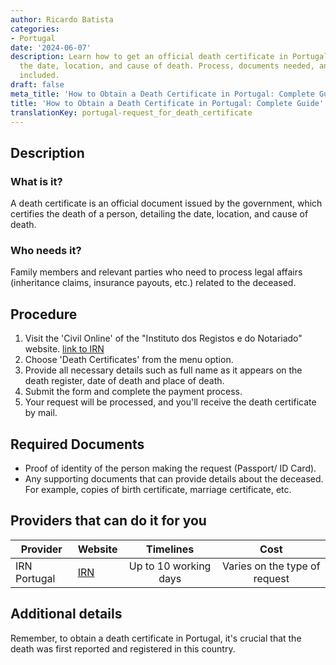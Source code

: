 ```yaml
---
author: Ricardo Batista
categories:
- Portugal
date: '2024-06-07'
description: Learn how to get an official death certificate in Portugal detailing
  the date, location, and cause of death. Process, documents needed, and providers
  included.
draft: false
meta_title: 'How to Obtain a Death Certificate in Portugal: Complete Guide'
title: 'How to Obtain a Death Certificate in Portugal: Complete Guide'
translationKey: portugal-request_for_death_certificate
---
```



## Description
### What is it?
A death certificate is an official document issued by the government, which certifies the death of a person, detailing the date, location, and cause of death. 

### Who needs it?
Family members and relevant parties who need to process legal affairs (inheritance claims, insurance payouts, etc.) related to the deceased.

## Procedure

1. Visit the 'Civil Online' of the "Instituto dos Registos e do Notariado" website. [link to IRN](https://www.irn.justica.gov.pt/)
2. Choose 'Death Certificates' from the menu option.
3. Provide all necessary details such as full name as it appears on the death register, date of death and place of death.
4. Submit the form and complete the payment process.
5. Your request will be processed, and you'll receive the death certificate by mail.

## Required Documents

- Proof of identity of the person making the request (Passport/ ID Card).
- Any supporting documents that can provide details about the deceased. For example, copies of birth certificate, marriage certificate, etc.

## Providers that can do it for you

| Provider            |     Website                |     Timelines    |       Cost           |
| --------------- | ------------------- |  :-------------: | :-------------: |
| IRN Portugal  |  [IRN](https://www.irn.justica.gov.pt/)  | Up to 10 working days | Varies on the type of request |

## Additional details
Remember, to obtain a death certificate in Portugal, it's crucial that the death was first reported and registered in this country.